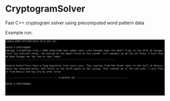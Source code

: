 # CryptogramSolver
Fast C++ cryptogram solver using precomputed word pattern data

Example run:

![Screenshot](/screenshot.png)
